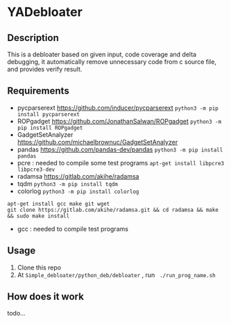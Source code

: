 # YADebloater
## Description
This is a debloater based on given input, code coverage and delta debugging, it automatically remove unnecessary code from c source file, and provides verify result.

## Requirements
- pycparserext https://github.com/inducer/pycparserext `python3 -m pip install pycparserext `
- ROPgadget https://github.com/JonathanSalwan/ROPgadget `python3 -m pip install ROPgadget`
- GadgetSetAnalyzer https://github.com/michaelbrownuc/GadgetSetAnalyzer
- pandas https://github.com/pandas-dev/pandas `python3 -m pip install pandas`
- pcre : needed to compile some test programs `apt-get install libpcre3 libpcre3-dev`
- radamsa https://gitlab.com/akihe/radamsa 
- tqdm `python3 -m pip install tqdm`
- colorlog `python3 -m pip install colorlog`
```
apt-get install gcc make git wget
git clone https://gitlab.com/akihe/radamsa.git && cd radamsa && make && sudo make install 
```
- gcc : needed to compile test programs

## Usage
1. Clone this repo
2. At ` Simple_debloater/python_deb/debloater ` , run ` ./run_prog_name.sh` 

## How does it work
todo...
